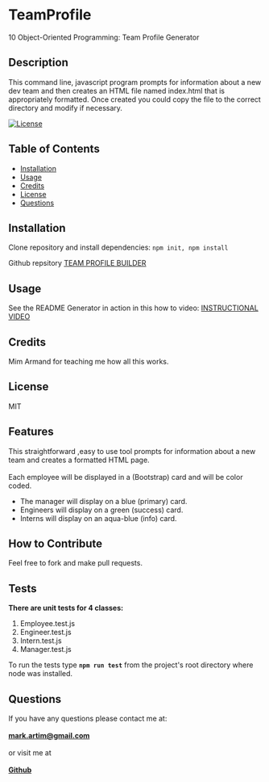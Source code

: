 # TeamProfile
10 Object-Oriented Programming: Team Profile Generator

## Description
This command line, javascript program prompts for information about a new dev team and then creates an HTML file named index.html that is appropriately formatted. Once created you could copy the file to the correct directory and modify if necessary.   

[![License](https://img.shields.io/badge/License-MIT-yellow.svg)](https://opensource.org/licenses/MIT)
        
## Table of Contents
- [Installation](#installation)
- [Usage](#usage)
- [Credits](#credits)
- [License](#license)
- [Questions](#questions)

## Installation
Clone repository and install dependencies: `npm init, npm install`

Github repsitory [TEAM PROFILE BUILDER](https://github.com/mark-artim/TeamProfile)

## Usage

See the README Generator in action in this how to video: [INSTRUCTIONAL VIDEO](https://drive.google.com/file/d/1tACvwvBS-AgotN8mTW3hDwd2mv1XhlHf/view)


## Credits
Mim Armand for teaching me how all this works.

## License
MIT

## Features
This straightforward ,easy to use tool prompts for information about a new team and creates a formatted HTML page.<br><br>
Each employee will be displayed in a (Bootstrap) card and will be color coded.
- The manager will display on a blue (primary) card.
- Engineers will display on a green (success) card.
- Interns will display on an aqua-blue (info) card. 


## How to Contribute
Feel free to fork and make pull requests.

## Tests
**There are unit tests for 4 classes:**<BR>
1. Employee.test.js<BR>
2. Engineer.test.js<BR>
3. Intern.test.js<BR>
4. Manager.test.js

To run the tests type **`npm run test`** from the project's root directory where node was installed. 

## Questions
If you have any questions please contact me at: <br><br>
**mark.artim@gmail.com**<br><br>
or visit me at<br><br>
[**Github**](https://github.com/mark-artim)
        
